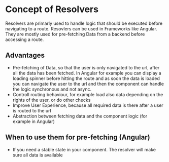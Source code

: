 # Concept of Resolvers

Resolvers are primarly used to handle logic that should be executed before navigating to a route.
Resovlers can be used in Frameworks like Angular.
They are mostly used for pre-fetching Data from a backend before accessing a route.

## Advantages 

- Pre-fetching of Data, so that the user is only navigated to the url, after all the data has been fetched.
  In Angular for example you can display a loading spinner before hitting the route and as soon the data is loaded 
  you can navigate the user to the url and then the component can handle the logic synchronous and not async.
- Controll routing behaviour, for example load also data depending on the rights of the user, or do other checks
- Improve User Experience, because all required data is there after a user is routed to the url
- Abstraction between fetching data and the component logic (for example in Angular)

## When to use them for pre-fetching (Angular)
- If you need a stable state in your component. The resolver will make sure all data is available